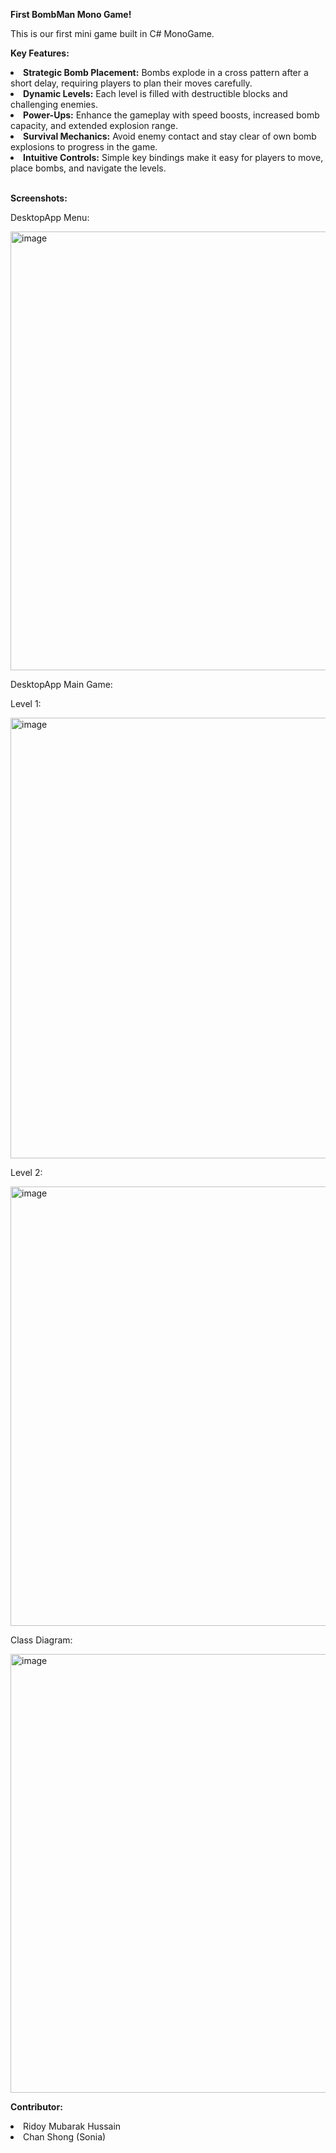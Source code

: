 <p><b>First BombMan Mono Game!</b></p>
<p>This is our first mini game built in C# MonoGame. </p>

<p><b>Key Features:</b></p>
<li><b>Strategic Bomb Placement:</b> Bombs explode in a cross pattern after a short delay, requiring players to plan their moves carefully.</li>
<li><b>Dynamic Levels:</b> Each level is filled with destructible blocks and challenging enemies.</li>
<li><b>Power-Ups:</b> Enhance the gameplay with speed boosts, increased bomb capacity, and extended explosion range.</li>
<li><b>Survival Mechanics:</b> Avoid enemy contact and stay clear of own bomb explosions to progress in the game.</li>
<li><b>Intuitive Controls:</b> Simple key bindings make it easy for players to move, place bombs, and navigate the levels.</li>
<br/>

<p><b>Screenshots:</b></p>
<p>DesktopApp Menu:</p> 
<img width="702" alt="image" src="https://github.com/user-attachments/assets/674dad85-c4f0-4294-b08e-cfeafce8725d" 
<br/>
<p>DesktopApp Main Game:</p> 
<p>Level 1:</p>
<img width="705" alt="image" src="https://github.com/user-attachments/assets/5a11baa3-90ff-4eb9-aada-4948c23c844c" />
<p>Level 2:</p>
<img width="703" alt="image" src="https://github.com/user-attachments/assets/e5fcaa21-1d01-4510-8dab-86bb195c4b7e" />
<br/>
<p>Class Diagram:</p>
<img width="702" alt="image" src="https://github.com/user-attachments/assets/0634a835-3b70-4aca-92a3-d9eafae6f1e6">
<br/>

<p><b>Contributor:</b></p>
<li>Ridoy Mubarak Hussain</li>
<li>Chan Shong (Sonia)</li>
